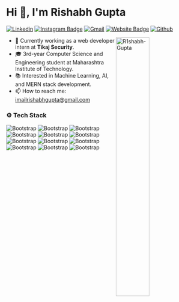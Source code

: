 # Hi 👋, I'm Rishabh Gupta



[![Linkedin](https://img.shields.io/badge/-LinkedIn-blue?style=flat&logo=Linkedin&logoColor=white)](https://www.linkedin.com/in/rishabhofficial/)
[![Instagram Badge](https://img.shields.io/badge/-Instagram-purple?logo=instagram&logoColor=white&link=https://instagram.com/iam_r1shabh/)](https://www.instagram.com/iam_r1shabh)
[![Gmail](https://img.shields.io/badge/-Gmail-c14438?style=flat&logo=Gmail&logoColor=white)](mailto:imailrishabhgupta@gmail.com)
[![Website Badge](https://img.shields.io/badge/-Website-c14438?style=flat&logo=Google-Chrome&logoColor=white&link=https://rishabh-gupta.vercel.app/)](https://rishabh-gupta.vercel.app/)
[![Github](https://img.shields.io/github/followers/R1shabh-Gupta?label=Follow&style=social)](https://github.com/R1shabh-Gupta)

<div>
  <img width="42%" align="right" src="https://github-readme-stats.vercel.app/api/top-langs?username=R1shabh-Gupta&show_icons=true&locale=en&layout=compact" alt="R1shabh-Gupta" />
</div>

- 💼 Currently working as a web developer intern at **Tikaj Security**.
- 🎓 3rd-year Computer Science and Engineering student at Maharashtra Institute of Technology.
- 📚 Interested in Machine Learning, AI, and MERN stack development.
- 📫 How to reach me: [imailrishabhgupta@gmail.com](mailto:imailrishabhgupta@gmail.com)



### ⚙️ Tech Stack

![Bootstrap](https://img.shields.io/badge/-C%2B%2B-05122A?style=flat-square&logo=C++&color=353535) ![Bootstrap](https://img.shields.io/badge/-Javascript-05122A?style=flat-square&logo=Javascript&color=353535) ![Bootstrap](https://img.shields.io/badge/-React-05122A?style=flat-square&logo=React&color=353535) ![Bootstrap](https://img.shields.io/badge/-Node%20JS-05122A?style=flat-square&logo=Node-JS&color=353535) ![Bootstrap](https://img.shields.io/badge/-Python-05122A?style=flat-square&logo=Python&color=353535) ![Bootstrap](https://img.shields.io/badge/-Docker-05122A?style=flat-square&logo=Docker&color=353535) ![Bootstrap](https://img.shields.io/badge/-MongoDB-05122A?style=flat-square&logo=MongoDB&color=353535) ![Bootstrap](https://img.shields.io/badge/-MySQL-05122A?style=flat-square&logo=MySQL&color=353535) ![Bootstrap](https://img.shields.io/badge/-Wordpress-05122A?style=flat-square&logo=Wordpress&color=353535) ![Bootstrap](https://img.shields.io/badge/-PostgreSQL-05122A?style=flat-square&logo=PostgreSQL&color=353535) ![Bootstrap](https://img.shields.io/badge/-Flask-05122A?style=flat-square&logo=Flask&color=353535) ![Bootstrap](https://img.shields.io/badge/-Visual%20Studio%20Code-05122A?style=flat-square&logo=Visual-Studio-Code&color=353535)

